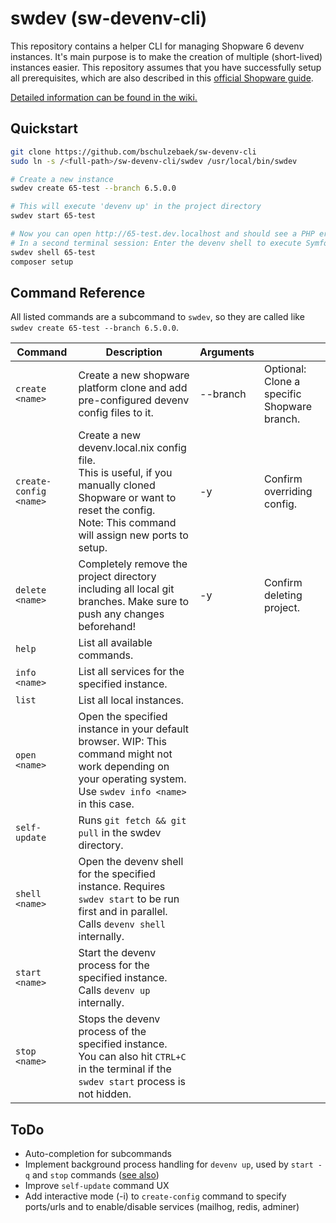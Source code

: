 # swdev (sw-devenv-cli)

This repository contains a helper CLI for managing Shopware 6 devenv instances. It's main purpose is to make the creation of multiple (short-lived) instances easier. This repository assumes that you have successfully setup all prerequisites, which are also described in this [official Shopware guide](https://developer.shopware.com/docs/guides/installation/devenv).

<u>[Detailed information can be found in the wiki.](https://github.com/bschulzebaek/sw-devenv-cli/wiki)</u>

## Quickstart

```bash
git clone https://github.com/bschulzebaek/sw-devenv-cli
sudo ln -s /<full-path>/sw-devenv-cli/swdev /usr/local/bin/swdev

# Create a new instance
swdev create 65-test --branch 6.5.0.0

# This will execute 'devenv up' in the project directory
swdev start 65-test

# Now you can open http://65-test.dev.localhost and should see a PHP error page
# In a second terminal session: Enter the devenv shell to execute Symfony commands like 'composer setup'
swdev shell 65-test
composer setup
```

## Command Reference

All listed commands are a subcommand to `swdev`, so they are called like `swdev create 65-test --branch 6.5.0.0`.

| Command | Description | Arguments | |
| ------- | --------- | ----------- |-- |
| `create <name>` | Create a new shopware platform clone and add pre-configured devenv config files to it. | --branch | Optional: Clone a specific Shopware branch. |
| `create-config <name>` | Create a new devenv.local.nix config file.<br>This is useful, if you manually cloned Shopware or want to reset the config.<br>Note: This command will assign new ports to setup. | -y | Confirm overriding config. |
| `delete <name>` | Completely remove the project directory including all local git branches. Make sure to push any changes beforehand! | -y | Confirm deleting project. |
| `help` | List all available commands. |||
| `info <name>` | List all services for the specified instance. |||
| `list` | List all local instances. |||
| `open <name>` | Open the specified instance in your default browser. WIP: This command might not work depending on your operating system. Use `swdev info <name>` in this case. |||
| `self-update` | Runs `git fetch && git pull` in the swdev directory. |||
| `shell <name>` | Open the devenv shell for the specified instance. Requires `swdev start` to be run first and in parallel.<br>Calls `devenv shell` internally. |||
| `start <name>` | Start the devenv process for the specified instance.<br>Calls `devenv up` internally. |||
| `stop <name>` | Stops the devenv process of the specified instance.<br>You can also  hit `CTRL+C` in the terminal if the `swdev start` process is not hidden. |||

## ToDo

* Auto-completion for subcommands
* Implement background process handling for `devenv up`, used by `start -q` and `stop` commands ([see also](https://github.com/cachix/devenv/pull/83))
* Improve `self-update` command UX
* Add interactive mode (-i) to `create-config` command to specify ports/urls and to enable/disable services (mailhog, redis, adminer)